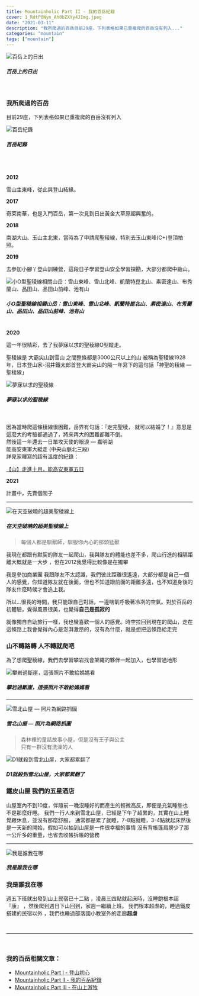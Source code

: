 ```yaml
---
title: Mountainholic Part II - 我的百岳紀錄
cover: 1_RdtP0Nyn_Ah0bZXYy4JImg.jpeg
date: "2021-03-11"
description: "我所爬過的百岳目前29座，下列表格如果已重複爬的百岳沒有列入..."
categories: "mountain"
tags: ["mountain"]
---
```


![百岳上的日出](./1_RdtP0Nyn_Ah0bZXYy4JImg.jpeg)
##### 百岳上的日出
<br/>

### 我所爬過的百岳
目前29座，下列表格如果已重複爬的百岳沒有列入
<br/>

![百岳紀錄](./1_KR57r0JtNiZoCIJbcOtvtQ.png)
##### 百岳紀錄

<br/>
<br/>

<strong>2012</strong>
<p>雪山主東峰，從此與登山結緣。</p>

<strong>2017</strong>
<p>奇萊南華，也是入門百岳，第一次見到日出黃金大草原超興奮的。</p>

<strong>2018</strong>
<p>南湖大山、玉山主北東，當時為了申請爬聖稜線，特別去玉山東峰(C+)登頂拍照。</p>

<strong>2019</strong>
<p>去參加小腳丫登山訓練營，這段日子學習登山安全學習探勘，大部分都爬中級山。</p>

![小O型聖稜線相關山岳：雪山東峰、雪山北峰、凱蘭特崑北山、素密達山、布秀蘭山、品田山、品田山前峰、池有山](./1_G9V6R68_jOxyEo_Zw3KQrg.jpeg)
##### 小O型聖稜線相關山岳：雪山東峰、雪山北峰、凱蘭特崑北山、素密達山、布秀蘭山、品田山、品田山前峰、池有山


<br/>
<strong>2020</strong>
<p>這一年很精彩，去了我夢寐以求的聖稜線O型縱走。

聖稜線是 大霸尖山到雪山 之間整條都是3000公尺以上的山 被稱為聖稜線1928年，日本登山家-沼井鐵太郎首登大霸尖山的隔一年寫下的這句話「神聖的稜線 — 聖稜線」</p>

![夢寐以求的聖稜線](./1_CjG5HaEKikPHRkdo8jaTog.png)
##### 夢寐以求的聖稜線

<br/>
<p>
因為當時爬這條稜線很困難，岳界有句話：『走完聖稜， 就可以結婚了！』意思是這麼大的考驗都通過了，將來再大的困難都難不倒。<br/>
然後這一年還去一日單攻天使的眼淚 — 嘉明湖<br/>
能高安東軍大縱走 (中央山脈北三段)<br/>
詳見家暉寫的超有溫度的紀錄：</p>

[【山】走進十月，能高安東軍五日](https://ljhjoyce.medium.com/%E5%B1%B1-%E8%B5%B0%E9%80%B2%E5%8D%81%E6%9C%88-%E8%83%BD%E9%AB%98%E5%AE%89%E6%9D%B1%E8%BB%8D%E4%BA%94%E6%97%A5-7c77b606d1d4)


<strong>2021</strong>
<p>計畫中，先賣個關子</p>

---

![在天空破曉的超美聖稜線上](./1_6lp1vz_YtMOuc5VGuaqJyg.jpeg)
##### 在天空破曉的超美聖稜線上

> 每個人都是馴獸師，馴服你內心的那頭猛獸

<p>我現在都跟有默契的隊友一起爬山，我與隊友的體能也差不多，爬山行進的相隔距離大概就是一大步
，但在2012我覺得比較像是在獨攀</p>
<p>我是參加商業團 我跟隊友不太認識，我們彼此距離很遙遠，大部分都是自己一個人的感覺，你知道隊友就在後面，但也不知道跟前面的距離多遠，也不知道身後的隊友什麼時候才會追上我。</p>
<p>所以...很長的時間，我只能跟自己對話，一邊喘氣呼吸著冷冽的空氣。對於百岳的初體驗，覺得風景很美，也覺得<b>自己是孤寂的</b></p>
<p>就像獨自自助旅行一樣，我也蠻喜歡一個人的感覺。時空拉回到現在的爬山，走在這條路上我會覺得內心是澎湃激昂的，沒有為什麼，就是想把這條路給走完</p>

### 山不轉路轉 人不轉就爬吧
<p>為了想爬聖稜線，我們去學習攀岩找會架繩的夥伴一起加入，也學習過地形</p>

![攀岩過斷崖，這張照片不敢給媽媽看](./1_JuRBCHQg1n7zwBoSgomJEw.jpeg)
##### 攀岩過斷崖，這張照片不敢給媽媽看

---

![雪北山屋 — 照片為網路抓圖](./IMG_3185.jpeg)
##### 雪北山屋 — 照片為網路抓圖

> 森林裡的童話故事小屋，但是沒有王子與公主<br/>
只有一群沒有洗澡的人

![D1就殺到雪北山屋，大家都累翻了](./1_V4HBZ8obzougw3rIyZiSQQ.jpeg)
##### D1就殺到雪北山屋，大家都累翻了
### 鐵皮山屋 我們的五星酒店

<p>山屋室內不到10度，伴隨前一晚沒睡好的而產生的輕微高反，即便是充氣睡墊也不是那麼好睡。
我們一行人來到雪北山屋，已經是下午了超累的，其實在山上睡覺跟休息，並沒有那麼舒服，
通常都是累了就睡，7-8點就睡，3-4點就起床然後是一天新的開始，假如可以抽到山屋是一件很幸福的事情
沒有背帳篷肩膀少了那一公斤多的重量，也省去收帳拆帳的營務</p>

---

![我是誰我在哪](./0_vLGfp_qO31g7YpTy.jpeg)
##### 我是誰我在哪

### 我是誰我在哪

<p>週五下班就出發到山上民宿已十二點
，凌晨三四點就起床時，沒睡飽根本超『康』
，然後爬到週日下山回到，家週一繼續上班。
我們根本超虐的，睡過鐵皮搭建的民宿以外
，我們也睡過部落國小教室外的走廊<b>超虐</b></p>


<br/>
<hr/>
<br/>

### 我的百岳相關文章：
- <a href="/blog/mountainholic-1/">Mountainholic Part I - 登山初心</a><br/>
- <a href="/blog/mountainholic-2/">Mountainholic Part II - 我的百岳紀錄</a><br/>
- <a href="/blog/mountainholic-3/">Mountainholic Part III - 在山上游牧</a><br/>